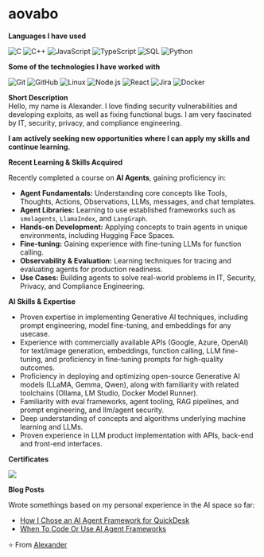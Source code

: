 # **aovabo**

**Languages I have used**

![C](https://img.shields.io/badge/-C-000000?style=flat&logo=C)
![C++](https://img.shields.io/badge/-C++-000000?style=flat&logo=C%2B%2B&logoColor=00599C)
![JavaScript](https://img.shields.io/badge/-JavaScript-000000?style=flat&logo=javascript)
![TypeScript](https://img.shields.io/badge/-TypeScript-000000?style=flat&logo=typescript&logoColor=007ACC)
![SQL](https://img.shields.io/badge/-SQL-000000?style=flat&logo=MySQL)
![Python](https://img.shields.io/badge/-Python-000000?style=flat&logo=python)

**Some of the technologies I have worked with**

![Git](https://img.shields.io/badge/-Git-000000?style=flat&logo=git&logoColor=F05032)
![GitHub](https://img.shields.io/badge/-GitHub-000000?style=flat&logo=github&logoColor=FFFFFF)
![Linux](https://img.shields.io/badge/-Linux-000000?style=flat&logo=linux&logoColor=FCC624)
![Node.js](https://img.shields.io/badge/-Node.js-000000?style=flat&logo=node.js&logoColor=339933)
![React](https://img.shields.io/badge/-React-000000?style=flat&logo=React&logoColor=61DAFB)
![Jira](https://img.shields.io/badge/-Jira-000000?style=flat&logo=jira&logoColor=0052CC)
![Docker](https://img.shields.io/badge/-Docker-000000?style=flat&logo=docker&logoColor=2496ED)


**Short Description**  
Hello, my name is Alexander. I love finding security vulnerabilities and developing exploits, as well as fixing functional bugs. I am very fascinated by IT, security, privacy, and compliance engineering.

**I am actively seeking new opportunities where I can apply my skills and continue learning.**

**Recent Learning & Skills Acquired**

Recently completed a course on **AI Agents**, gaining proficiency in:

*   **Agent Fundamentals:** Understanding core concepts like Tools, Thoughts, Actions, Observations, LLMs, messages, and chat templates.
*   **Agent Libraries:** Learning to use established frameworks such as `smolagents`, `LlamaIndex`, and `LangGraph`.
*   **Hands-on Development:** Applying concepts to train agents in unique environments, including Hugging Face Spaces.
*   **Fine-tuning:** Gaining experience with fine-tuning LLMs for function calling.
*   **Observability & Evaluation:** Learning techniques for tracing and evaluating agents for production readiness.
*   **Use Cases:** Building agents to solve real-world problems in IT, Security, Privacy, and Compliance Engineering.

**AI Skills & Expertise**

*   Proven expertise in implementing Generative AI techniques, including prompt engineering, model fine-tuning, and embeddings for any usecase.
*   Experience with commercially available APIs (Google, Azure, OpenAI) for text/image generation, embeddings, function calling, LLM fine-tuning, and proficiency in fine-tuning prompts for high-quality outcomes.
*   Proficiency in deploying and optimizing open-source Generative AI models (LLaMA, Gemma, Qwen), along with familiarity with related toolchains (Ollama, LM Studio, Docker Model Runner).
*   Familiarity with eval frameworks, agent tooling, RAG pipelines, and prompt engineering, and llm/agent security.
*   Deep understanding of concepts and algorithms underlying machine learning and LLMs.
*   Proven experience in LLM product implementation with APIs, back-end and front-end interfaces.


**Certificates**
<!--

<img src="https://cdn-uploads.huggingface.co/production/uploads/noauth/D5F5Mfn5OuT76UNb-Vdst.webp" /> 
-->

<img src="https://cdn-uploads.huggingface.co/production/uploads/noauth/2J37FeZQwKhUcFtgxsDYh.webp" />

**Blog Posts**

Wrote somethings based on my personal experience in the AI space so far:

*   [How I Chose an AI Agent Framework for QuickDesk](https://huggingface.co/blog/aovabo/agent-frameworks)
*   [When To Code Or Use AI Agent Frameworks](https://huggingface.co/blog/aovabo/choosing-an-ai-agent-framework)

⭐️ From [Alexander](https://github.com/aovabo)
